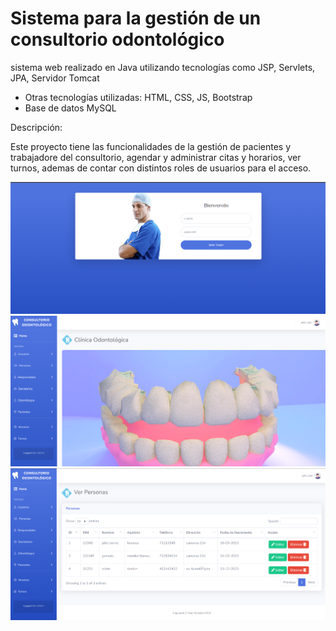 # Sistema para la gestión de un consultorio odontológico
sistema web realizado en Java utilizando tecnologías como JSP, Servlets, JPA, Servidor Tomcat
<ul>
  <li>Otras tecnologías utilizadas: HTML, CSS, JS, Bootstrap</li>
  <li>Base de datos MySQL</li>
</ul>

Descripción:
<p>
  Este proyecto tiene las funcionalidades de la gestión de pacientes y trabajadore del consultorio, agendar y administrar citas y horarios, ver turnos, ademas de contar con distintos roles de usuarios para el acceso.
</p>

<img src="src/main/webapp/img/odonto1.png">
<img src="src/main/webapp/img/odonto2.png">
<img src="src/main/webapp/img/odonto3.png">
